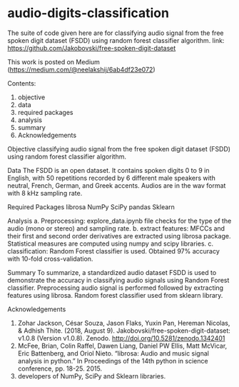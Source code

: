 # audio-digits-classification
The suite of code given here are for classifying audio signal from the free spoken digit dataset (FSDD) using random forest classifier algorithm.
link: https://github.com/Jakobovski/free-spoken-digit-dataset

This work is posted on Medium (https://medium.com/@neelakshij/6ab4df23e072)

Contents:
1. objective
2. data 
3. required packages
4. analysis
5. summary
6. Acknowledgements

Objective
classifying audio signal from the free spoken digit dataset (FSDD) using random forest classifier algorithm.

Data
The FSDD is an open dataset. It contains spoken digits 0 to 9 in English, with 50 repetitions recorded by 6 different male speakers with neutral, French, German, and Greek accents. Audios are in the wav format with 8 kHz sampling rate.

Required Packages
librosa
NumPy
SciPy
pandas
Sklearn

Analysis
a. Preprocessing:
   explore_data.ipynb file checks for the type of the audio (mono or stereo) and sampling rate.
b. extract features:
   MFCCs and their first and second order derivatives are extracted using librosa package. Statistical measures are computed using numpy and scipy libraries. 
c. classification:
   Random Forest classifier is used. Obtained 97% accuracy with 10-fold cross-validation.
   
   
Summary
To summarize, a standardized audio dataset FSDD is used to demonstrate the accuracy in classifying audio signals using Random Forest classifier. Preprocessing audio signal is performed followed by extracting features using librosa. Random forest classifier used from sklearn library.

Acknowledgements
1) Zohar Jackson, César Souza, Jason Flaks, Yuxin Pan, Hereman Nicolas, & Adhish Thite. (2018, August 9). Jakobovski/free-spoken-digit-dataset: v1.0.8 (Version v1.0.8). Zenodo. http://doi.org/10.5281/zenodo.1342401
2) McFee, Brian, Colin Raffel, Dawen Liang, Daniel PW Ellis, Matt McVicar, Eric Battenberg, and Oriol Nieto. “librosa: Audio and music signal analysis in python.” In Proceedings of the 14th python in science conference, pp. 18-25. 2015.
3) developers of NumPy, SciPy and Sklearn libraries.
